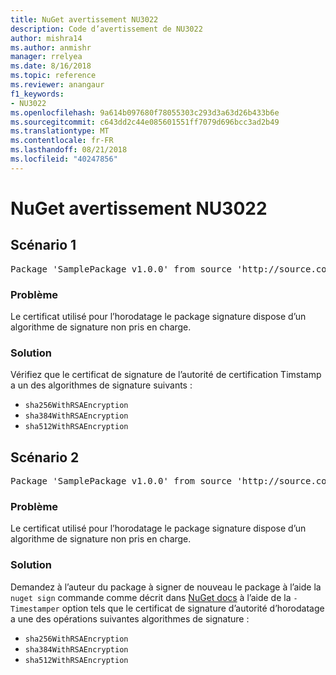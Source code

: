 ```yaml
---
title: NuGet avertissement NU3022
description: Code d’avertissement de NU3022
author: mishra14
ms.author: anmishr
manager: rrelyea
ms.date: 8/16/2018
ms.topic: reference
ms.reviewer: anangaur
f1_keywords:
- NU3022
ms.openlocfilehash: 9a614b097680f78055303c293d3a63d26b433b6e
ms.sourcegitcommit: c643dd2c44e085601551ff7079d696bcc3ad2b49
ms.translationtype: MT
ms.contentlocale: fr-FR
ms.lasthandoff: 08/21/2018
ms.locfileid: "40247856"
---
```

# <a name="nuget-warning-nu3022"></a>NuGet avertissement NU3022

## <a name="scenario-1"></a>Scénario 1

<pre>Package 'SamplePackage v1.0.0' from source 'http://source.com/index.json': The primary signature's timestamp certificate has an unsupported signature algorithm.</pre>

### <a name="issue"></a>Problème

Le certificat utilisé pour l’horodatage le package signature dispose d’un algorithme de signature non pris en charge.


### <a name="solution"></a>Solution

Vérifiez que le certificat de signature de l’autorité de certification Timstamp a un des algorithmes de signature suivants : 
* `sha256WithRSAEncryption`
* `sha384WithRSAEncryption`
* `sha512WithRSAEncryption`



## <a name="scenario-2"></a>Scénario 2

<pre>Package 'SamplePackage v1.0.0' from source 'http://source.com/index.json': The timestamp certificate has an unsupported signature algorithm (SHA1). The following algorithms are supported: SHA256RSA, SHA384RSA, SHA512RSA.</pre>

### <a name="issue"></a>Problème

Le certificat utilisé pour l’horodatage le package signature dispose d’un algorithme de signature non pris en charge.


### <a name="solution"></a>Solution

Demandez à l’auteur du package à signer de nouveau le package à l’aide la `nuget sign` commande comme décrit dans [NuGet docs](https://docs.microsoft.com/en-us/nuget/create-packages/sign-a-package) à l’aide de la `-Timestamper` option tels que le certificat de signature d’autorité d’horodatage a une des opérations suivantes algorithmes de signature :
* `sha256WithRSAEncryption`
* `sha384WithRSAEncryption`
* `sha512WithRSAEncryption`


